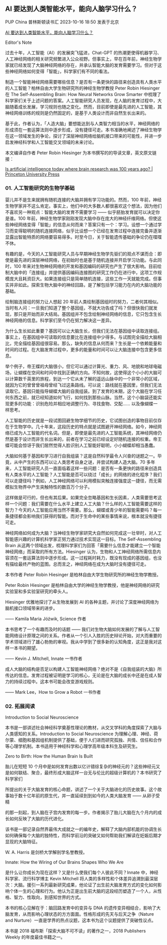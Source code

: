 ## AI 要达到人类智能水平，能向人脑学习什么？

PUP China 普林斯顿读书汇 2023-10-16 18:50 发表于北京

[AI 要达到人类智能水平，能向人脑学习什么？](https://mp.weixin.qq.com/s/khRI4GEsMx0vQkMUy85bmA)

Editor's Note

过去十年，人工智能（AI）的发展突飞猛进，Chat-GPT 的热潮更使得机器学习、人工神经网络的相关研究频繁进入公众视野。但事实上，早在百年前，神经生物学家就已经发现了大脑神经网络的存在，并承认智能大脑的发育需要学习。但对于这些神经网络如何变得「智能」，科学家们有不同的看法。

制造一个智能神经网络需要哪些信息？是否有一条更快的路径来创造具有人类水平的人工智能？柏林自由大学生物研究所的神经生物学教授 Peter Robin Hiesinger 在 The Self-Assembling Brain: How Neural Networks Grow Smarter 中梳理了科学家们关于上述问题的答案。人工智能研究人员发现，在人脑的发育过程中，大脑随着成长发展，学习规则也随之变化。然而，目前即使是最先进的人工智能，其神经网络训练的规则是仍然固定的，是基于人类设计而非自然生长出来的。

基于此，作者认为，「人造大脑」要想能达到与人类智力相当的水平，神经网络的形成须在一套运算法则中逐步形成，没有捷径可走。本书准确地阐述了神经生物学在这一领域发生的争论，探讨了深层神经网络给脑机接口带来的可能性，并进一步启发神经科学和人工智能交叉领域的未来讨论。

本文编译自作者 Peter Robin Hiesinger 为本书撰写的的导读文章，英文原文链接：

[Is artificial intelligence today where brain research was 100 years ago? | Princeton University Press](https://press.princeton.edu/ideas/is-artificial-intelligence-today-where-brain-research-was-100-years-ago)

### 01. 人工智能研究的生物学基础

婴儿并不是生来就拥有随机连接的大脑并拥有学习功能的。然而，100 年前，神经生物学家并不这么肯定。事实上，他们中的大多数人都很喜欢这个想法，因为他们不喜欢另一种观点：智能大脑的发育不需要学习 —— 似乎胚胎发育就可以决定你是谁。100 年前，神经生物学家刚刚发现大脑中存在庞大的神经纤维网络。但使这些神经网络变得「智能」的信息从何而来？答案只有一个：学习。设想一个通过学习而变得聪明的随机连接网络，似乎比设想一个已经在发育过程中连接完备并逐渐显露出智能特质的网络要容易得多。时至今日，关于智能遗传基础的争论仍在喋喋不休。

有趣的是，今天的人工智能研究人员与早期神经生物学先驱们的观点不谋而合：即使是最先进的深层神经网络，在初始时也是基于随机连接并开启学习功能。与此同时，100 年来对生物神经网络的开发和基因编码的研究也产生了很大影响。目前绘制大脑中的「连接组」并提供基因编码连接图的研究工作仍在进行中，这项工作规模庞大且耗资巨大。如果连接组只是简单随机连接，这些工作一天就能完成。但事实并非如此。探索生物大脑中的神经回路，是了解包括学习能力在内的大脑功能的基础。

绘制脑连接组的努力让人想起 20 年前人类绘制基因组时的努力，二者何其相似。当时有人问：一旦我们知道了整个基因组，不就大功告成了吗？但很快我们就发现，那只是开始而非大结局。基因组并不包含绘制神经网络的信息，它只包含生长神经网络的信息。科学家们至今仍在努力解决这一差异。

为什么生长如此重要？基因可以让大脑生长，但我们无法在基因组中读取连接组。事实上，在基因组中可读取的信息要比在连接组中少得多。与试图完全描绘大脑相比，完全描绘基因组很容易。那么，缺失的信息从何而来？生长是一个依赖能量和时间的过程。在大脑发育过程中，更多的能量和时间可以让大脑连接中包含更多信息。

举个例子，帝王蝶的大脑很小，但它可以通过计算光、重力、风、地貌和地球电磁场，让蝴蝶在空间和时间中找到正确的方向。不知何故，这使得这个小小的大脑可以计算数千英里的旅程，到达一个它从未了解的遥远山脉中的一个非常小的区域，就因为它的曾曾曾祖母曾经飞过这条路线。可以说：路线就在基因里，但我们无法读取它。基因只能指导蝴蝶大脑的自我组装。到了发育的末期，这个大脑在学习任何东西之前，就已经知道如何飞行，如何找到那些山脉。当然，这个小脑袋还能实现更多的功能：识别危险并相应地调整行为、寻找食物、交配...... 以及像蝴蝶一样思考。

人工智能的历史就是一段试图回避生物学细节的历史，它试图创造的事物目前仅存在于生物学中。几十年来，这段历史的特点就是试图避开神经网络。如今，神经网络已成为人工智能的代名词。但是，即使是最先进的人工智能系统，其神经网络仍然是基于设计而非生长出来的，前者在学习之前已经设定好随机连接的权重。帝王蝶可能会惊讶于我们居然觉得人脸识别人工智能好聪明，小小蝴蝶却相当愚蠢。

大脑如何基于基因和学习进行自我组装？这是自然科学最令人兴奋的谜题之一。毕竟，从中产生的东西可以让人类思考自身之谜，并尝试构建人造大脑。70 多年来，人工智能研究人员一直面临着这样一些问题：是否有一条更快的路径来创造具有人类水平的人工智能？人工智能是否可以绕过「成长」的网络的进化程序？我们可以走捷径吗？例如，人工神经网络可以利用模拟突触连接强度这一捷径，而无需模拟生物界中产生突触特性的数百万个分子。




这样做是可行的，但也有其后果。如果完全忽略基因和生长因素，人类需要思考这样一个问题：我们需要在什么水平上建立人工大脑？什么样的人工智能需要这样的智力？今天的人工智能应用当然不需要。那么，蝴蝶或青少年的智能需要吗？每一条捷径都会影响我们获得的智能。而对于生命中的某些事情来说，根本就没有捷径可走。

神经网络如何成为大脑？当神经生物学家研究大自然如何完成这一壮举时，对人工智能感兴趣的计算机科学家正努力通过技术实现这一目标。The Self-Assembling Brain 从这两个领域出发，梳理科学家们为回答「需要什么信息才能建立一个智能神经网络」而采取的所有方法。Hiesinger 认为，生物和人工神经网络所需信息内容须在一套运算法则中逐步形成。这一过程耗时耗力，既没有现成的基因组，也没有描绘最终产物的蓝图。总而言之，神经网络在成为大脑时没有捷径可走。

本书作者 Peter Robin Hiesinger 是柏林自由大学生物研究所的神经生物学教授。

Peter Robin Hiesinger 是柏林自由大学的神经生物学教授，他是神经网络的研究实验室和多实验室研究的牵头人。

Hiesinger 优雅地探讨了从生物发展到 AI 的各种主题，并讨论了深度神经网络为脑机接口领域带来的进步。

—— Kamila Maria Jóźwik, Science 作者

本书思考了一个有趣而及时的话题 —— 我们对生物大脑如何发展的了解与人工智能网络设计原理之间的关系。作者从一个引人入胜的历史辩论开始，对大而重要的学术领域进行了雄心勃勃的审视。我从中学到了很多新的认知角度，这正是我对这样一本书的期望。

—— Kevin J. Mitchell, Innate 一书作者

成人大脑的结构是否足以构建人工智能神经网络？绝对不是《自我组装的大脑》所传达的信息。发育过程被证明是学习的核心，无论是在大脑的成长中还是在成人智力的持续过程中。这本书可能会改变游戏规则。

—— Mark Lee，How to Grow a Robot 一书作者

### 02. 拓展阅读

Introduction to Social Neuroscience

本书是一部讲述社会神经科学奠基性理论的教材，从交叉学科的角度探索了大脑与人类感知的关系。Introduction to Social Neuroscience 为理解心理、神经、荷尔蒙、细胞和基因组机制提供了基础，便于人们进而研究孤独、共情、信任和合作等心理学机制。本书适用于神经科学和心理学高年级本科生及研究生。

Zero to Birth: How the Human Brain Is Built

胎儿在短短 10 个月中是如何发育出数以亿计错综复杂的神经元的？这些神经元又是如何联结、聚合，最终形成大脑这样一台无与伦比的超级计算机的？本书研究了科学家们

所提出的关于大脑发育的核心命题，讲述了一个关于大脑进化的历史故事。这个故事始于数十亿年前的原生代，并一直延续到到如今的人类大脑发育 —— 从卵子受精

的那一刻起，到人脑在子宫内发育的每一步。作者揭示了胎儿大脑在九个月内的成长如何反映了大脑的历代进化。

该书是一部记录自然界最伟大成就之一的编年史，解释了大脑内部机能的协调生长如何确保每个大脑的独特性，而科学前沿的突破又如何帮助我们解读在妊娠后期才显现的大脑特征。

W. A. Harris 是剑桥大学解剖学名誉教授。

Innate: How the Wiring of Our Brains Shapes Who We Are

是什么让你成长为现在这样？又是什么使我们每个人彼此不同？Innate 中，神经科学家、流行科学博主 Kevin Mitchell 将人类的多样性和个体差异追溯到最深层次：大脑。援引一系列最新研究成果，他论证了出生前大脑发育方式的变化如何影响个体一生的心理和行为。他认为正是出生前大脑的这段经历塑造了一个人，从性格、智力、性取向，到感知世界的方式。

本书的核心见解在于：脑回路发育中的变异与 DNA 的遗传变异相结合，影响了大脑发育，从而影响心理状态的方方面面。性格形成的先天与后天之争（Nature and Nurture）一直是学界的热点议题，这本书为这个议题提供了突破性议点。

本书是 2018 福布斯「探索大脑不可不读」的著作之一，2018 Publishers Weekly 的年度最佳书籍之一。